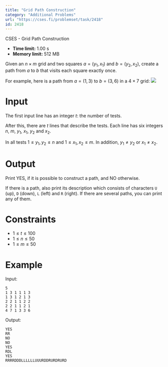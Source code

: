 ```yaml
---
title: "Grid Path Construction"
category: "Additional Problems"
url: "https://cses.fi/problemset/task/2418"
id: 2418
---
```


CSES - Grid Path Construction

  * **Time limit:** 1.00 s
  * **Memory limit:** 512 MB

Given an $n \times m$ grid and two squares $a=(y_1,x_1)$ and $b=(y_2,x_2)$,
create a path from $a$ to $b$ that visits each square exactly once.

For example, here is a path from $a=(1,3)$ to $b=(3,6)$ in a $4 \times 7$
grid:
![](/file/944079e41a17eca6debb54a7d4da8f9124232206a1d80256432e8a2715c00055)

# Input

The first input line has an integer $t$: the number of tests.

After this, there are $t$ lines that describe the tests. Each line has six
integers $n$, $m$, $y_1$, $x_1$, $y_2$ and $x_2$.

In all tests $1 \le y_1,y_2 \le n$ and $1 \le x_1,x_2 \le m$. In addition,
$y_1 \neq y_2$ or $x_1 \neq x_2$.

# Output

Print YES, if it is possible to construct a path, and NO otherwise.

If there is a path, also print its description which consists of characters
`U` (up), `D` (down), `L` (left) and `R` (right). If there are several paths,
you can print any of them.

# Constraints

  * $1 \le t \le 100$
  * $1 \le n \le 50$
  * $1 \le m \le 50$

# Example

Input:

    
    
    5
    1 3 1 1 1 3
    1 3 1 2 1 3
    2 2 1 1 2 2
    2 2 1 1 2 1
    4 7 1 3 3 6
    

Output:

    
    
    YES
    RR
    NO
    NO
    YES
    RDL
    YES
    RRRRDDDLLLLLLUUURDDRURDRURD
    

